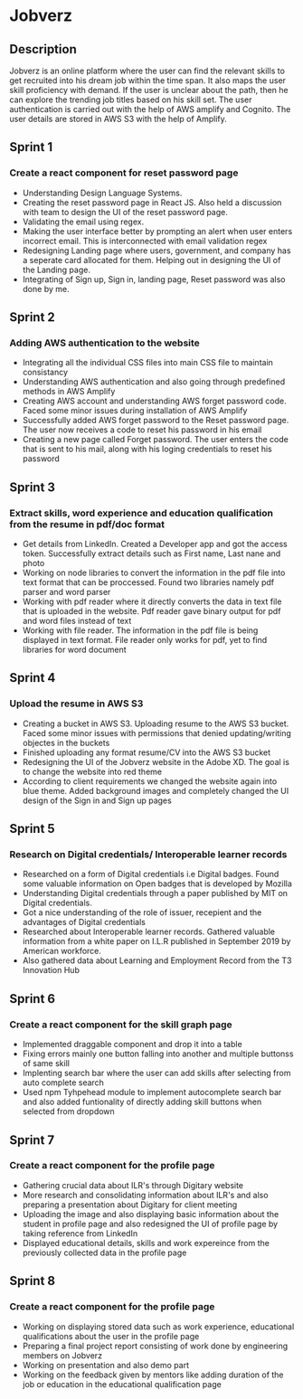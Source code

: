 # Jobverz

## Description

Jobverz is an online platform where the user can find the relevant skills to get recruited into his dream job within the time span. It also maps the user skill proficiency with demand. If the user is unclear about the path, then he can explore the trending job titles based on his skill set. The user authentication is carried out with the help of AWS amplify and Cognito. The user details are stored in AWS S3 with the help of Amplify.


## Sprint 1

### Create a react component for reset password page

* Understanding Design Language Systems.
* Creating the reset password page in React JS. Also held a discussion with team to design the UI of the reset password page.
* Validating the email using regex.
* Making the user interface better by prompting an alert when user enters incorrect email. This is interconnected with email validation regex
* Redesigning Landing page where users, government, and company has a seperate card allocated for them. Helping out in designing the UI of the Landing page.
* Integrating of Sign up, Sign in, landing page, Reset password was also done by me.

## Sprint 2

### Adding AWS authentication to the website

* Integrating all the individual CSS files into main CSS file to maintain consistancy
* Understanding AWS authentication and also going through predefined methods in AWS Amplify
* Creating AWS account and understanding AWS forget password code. Faced some minor issues during installation of AWS Amplify
* Successfully added AWS forget password to the Reset password page. The user now receives a code to reset his password in his email
* Creating a new page called Forget password. The user enters the code that is sent to his mail, along with his loging credentials to reset his password

## Sprint 3

### Extract skills, word experience and education qualification from the resume in pdf/doc format

* Get details from LinkedIn. Created a Developer app and got the access token. Successfully extract details such as First name, Last nane and photo
* Working on node libraries to convert the information in the pdf file into text format that can be proccessed. Found two libraries namely pdf parser and word parser
* Working with pdf reader where it directly converts the data in text file that is uploaded in the website. Pdf reader gave binary output for pdf and word files instead of text 
* Working with file reader. The information in the pdf file is being displayed in text format. File reader only works for pdf, yet to find libraries for word document

## Sprint 4

### Upload the resume in AWS S3

* Creating a bucket in AWS S3. Uploading resume to the AWS S3 bucket. Faced some minor issues with permissions that denied updating/writing objectes in the buckets
* Finished uploading any format resume/CV into the AWS S3 bucket
* Redesigning the UI of the Jobverz website in the Adobe XD. The goal is to change the website into red theme 
* According to client requirements we changed the website again into blue theme. Added background images and completely changed the UI design of the Sign in and Sign up pages

## Sprint 5

### Research on Digital credentials/ Interoperable learner records

* Researched on a form of Digital credentials i.e Digital badges. Found some valuable information on Open badges that is developed by Mozilla
* Understanding Digital credentials through a paper published by MIT on Digital credentials. 
* Got a nice understanding of the role of issuer, recepient and the advantages of Digital credentials
* Researched about Interoperable learner records. Gathered valuable information from a white paper on I.L.R published in September 2019 by American workforce. 
* Also gathered data about Learning and Employment Record from the T3 Innovation Hub

## Sprint 6

### Create a react component for the skill graph page

* Implemented draggable component and drop it into a table
* Fixing errors mainly one button falling into another and multiple buttonss of same skill
* Implenting search bar where the user can add skills after selecting from auto complete search
* Used npm Tyhpehead module to implement autocomplete search bar and also added funtionality of directly adding skill buttons when selected from dropdown

## Sprint 7

### Create a react component for the profile page

* Gathering crucial data about ILR's through Digitary website
* More research and consolidating information about ILR's and also preparing a presentation about Digitary for client meeting
* Uploading the image and also displaying basic information about the student in profile page and also redesigned the UI of profile page by taking reference from LinkedIn
* Displayed educational details, skills and work expereince from the previously collected data in the profile page

## Sprint 8

### Create a react component for the profile page

* Working on displaying stored data such as work experience, educational qualifications about the user in the profile page
* Preparing a final project report consisting of work done by engineering members on Jobverz
* Working on presentation and also demo part
* Working on the feedback given by mentors like adding duration of the job or education in the educational qualification page
